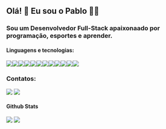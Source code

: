 ## Olá! 👋 Eu sou o Pablo 👨‍💻

### Sou um Desenvolvedor Full-Stack apaixonaado por programação, esportes e aprender.

#### Linguagens e tecnologias:

<img src='https://img.shields.io/badge/JavaScript-323330?style=for-the-badge&logo=javascript&logoColor=F7DF1E'><img src='https://img.shields.io/badge/Node%20js-339933?style=for-the-badge&logo=nodedotjs&logoColor=white'><img src='https://img.shields.io/badge/React-20232A?style=for-the-badge&logo=react&logoColor=61DAFB'><img src='https://img.shields.io/badge/CSS3-1572B6?style=for-the-badge&logo=css3&logoColor=white'><img src='https://img.shields.io/badge/HTML5-E34F26?style=for-the-badge&logo=html5&logoColor=white'><img src='https://img.shields.io/badge/TypeScript-007ACC?style=for-the-badge&logo=typescript&logoColor=white'><img src='https://img.shields.io/badge/Prisma-3982CE?style=for-the-badge&logo=Prisma&logoColor=white'><img src='https://img.shields.io/badge/next%20js-000000?style=for-the-badge&logo=nextdotjs&logoColor=white'><img src='https://img.shields.io/badge/nestjs-E0234E?style=for-the-badge&logo=nestjs&logoColor=white'><img src='https://img.shields.io/badge/PostgreSQL-316192?style=for-the-badge&logo=postgresql&logoColor=white'><img src='https://img.shields.io/badge/MongoDB-4EA94B?style=for-the-badge&logo=mongodb&logoColor=white'><img src='https://img.shields.io/badge/Jest-C21325?style=for-the-badge&logo=jest&logoColor=white'>

### Contatos:
[<img src='https://img.shields.io/badge/LinkedIn-0077B5?style=for-the-badge&logo=linkedin&logoColor=white'>](https://www.linkedin.com/pablodru) [<img src='https://img.shields.io/badge/Gmail-D14836?style=for-the-badge&logo=gmail&logoColor=white'>](mailto:pdrocha03@gmail.com)

#### Github Stats
<img src='https://github-readme-stats-git-masterrstaa-rickstaa.vercel.app/api?username=pablodru&theme=dark'>

<img src='https://github-readme-stats.vercel.app/api/top-langs/?username=pablodru&theme=dark'/>
